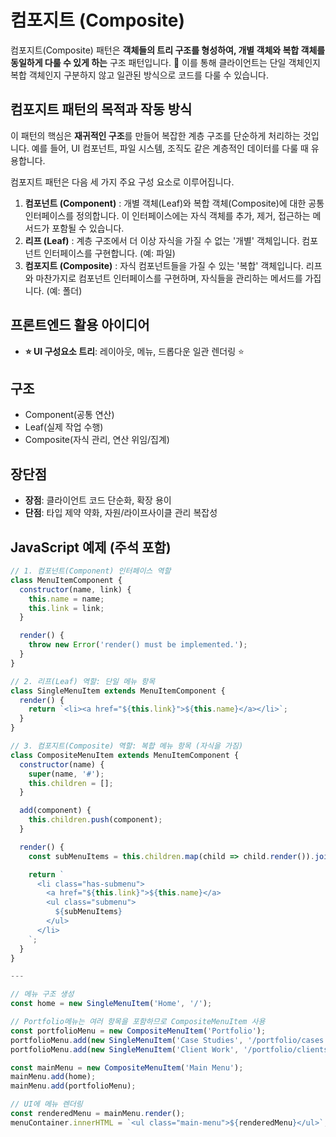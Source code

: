 # 컴포지트 (Composite)

컴포지트(Composite) 패턴은 **객체들의 트리 구조를 형성하여, 개별 객체와 복합 객체를 동일하게 다룰 수 있게 하는** 구조 패턴입니다. 🌿 이를 통해 클라이언트는 단일 객체인지 복합 객체인지 구분하지 않고 일관된 방식으로 코드를 다룰 수 있습니다.

## 컴포지트 패턴의 목적과 작동 방식

이 패턴의 핵심은 **재귀적인 구조**를 만들어 복잡한 계층 구조를 단순하게 처리하는 것입니다. 예를 들어, UI 컴포넌트, 파일 시스템, 조직도 같은 계층적인 데이터를 다룰 때 유용합니다.

컴포지트 패턴은 다음 세 가지 주요 구성 요소로 이루어집니다.

1. **컴포넌트 (Component)** : 개별 객체(Leaf)와 복합 객체(Composite)에 대한 공통 인터페이스를 정의합니다. 이 인터페이스에는 자식 객체를 추가, 제거, 접근하는 메서드가 포함될 수 있습니다.
2. **리프 (Leaf)** : 계층 구조에서 더 이상 자식을 가질 수 없는 '개별' 객체입니다. 컴포넌트 인터페이스를 구현합니다. (예: 파일)
3. **컴포지트 (Composite)** : 자식 컴포넌트들을 가질 수 있는 '복합' 객체입니다. 리프와 마찬가지로 컴포넌트 인터페이스를 구현하며, 자식들을 관리하는 메서드를 가집니다. (예: 폴더)

## 프론트엔드 활용 아이디어

- **⭐ UI 구성요소 트리**: 레이아웃, 메뉴, 드롭다운 일관 렌더링 ⭐

## 구조

- Component(공통 연산)
- Leaf(실제 작업 수행)
- Composite(자식 관리, 연산 위임/집계)

## 장단점

- **장점**: 클라이언트 코드 단순화, 확장 용이
- **단점**: 타입 제약 약화, 자원/라이프사이클 관리 복잡성

## JavaScript 예제 (주석 포함)

```javascript
// 1. 컴포넌트(Component) 인터페이스 역할
class MenuItemComponent {
  constructor(name, link) {
    this.name = name;
    this.link = link;
  }

  render() {
    throw new Error('render() must be implemented.');
  }
}

// 2. 리프(Leaf) 역할: 단일 메뉴 항목
class SingleMenuItem extends MenuItemComponent {
  render() {
    return `<li><a href="${this.link}">${this.name}</a></li>`;
  }
}

// 3. 컴포지트(Composite) 역할: 복합 메뉴 항목 (자식을 가짐)
class CompositeMenuItem extends MenuItemComponent {
  constructor(name) {
    super(name, '#');
    this.children = [];
  }

  add(component) {
    this.children.push(component);
  }

  render() {
    const subMenuItems = this.children.map(child => child.render()).join('');

    return `
      <li class="has-submenu">
        <a href="${this.link}">${this.name}</a>
        <ul class="submenu">
          ${subMenuItems}
        </ul>
      </li>
    `;
  }
}

---

// 메뉴 구조 생성
const home = new SingleMenuItem('Home', '/');

// Portfolio메뉴는 여러 항목을 포함하므로 CompositeMenuItem 사용
const portfolioMenu = new CompositeMenuItem('Portfolio');
portfolioMenu.add(new SingleMenuItem('Case Studies', '/portfolio/cases'));
portfolioMenu.add(new SingleMenuItem('Client Work', '/portfolio/clients'));

const mainMenu = new CompositeMenuItem('Main Menu');
mainMenu.add(home);
mainMenu.add(portfolioMenu);

// UI에 메뉴 렌더링
const renderedMenu = mainMenu.render();
menuContainer.innerHTML = `<ul class="main-menu">${renderedMenu}</ul>`;
```
